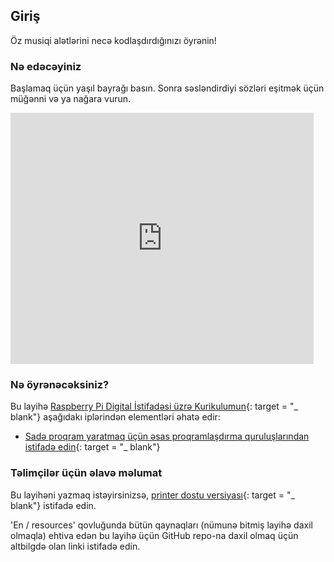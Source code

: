## Giriş

Öz musiqi alətlərini necə kodlaşdırdığınızı öyrənin!

### Nə edəcəyiniz

Başlamaq üçün yaşıl bayrağı basın. Sonra səsləndirdiyi sözləri eşitmək üçün müğənni və ya nağara vurun.

<div class="scratch-preview">
  <iframe allowtransparency="true" width="485" height="402" src="https://scratch.mit.edu/projects/embed/26741186/?autostart=false" frameborder="0"></iframe>
</div>

### Nə öyrənəcəksiniz?

Bu layihə [Raspberry Pi Digital İstifadəsi üzrə Kurikulumun](http://rpf.io/curriculum){: target = "_ blank"} aşağıdakı iplərindən elementləri əhatə edir:

+ [Sadə proqram yaratmaq üçün əsas proqramlaşdırma quruluşlarından istifadə edin](https://www.raspberrypi.org/curriculum/programming/creator){: target = "_ blank"}

### Təlimçilər üçün əlavə məlumat

Bu layihəni yazmaq istəyirsinizsə, [printer dostu versiyası](https://projects.raspberrypi.org/en/projects/rock-band/print){: target = "_ blank"} istifadə edin.

'En / resources' qovluğunda bütün qaynaqları (nümunə bitmiş layihə daxil olmaqla) ehtiva edən bu layihə üçün GitHub repo-na daxil olmaq üçün altbilgdə olan linki istifadə edin.